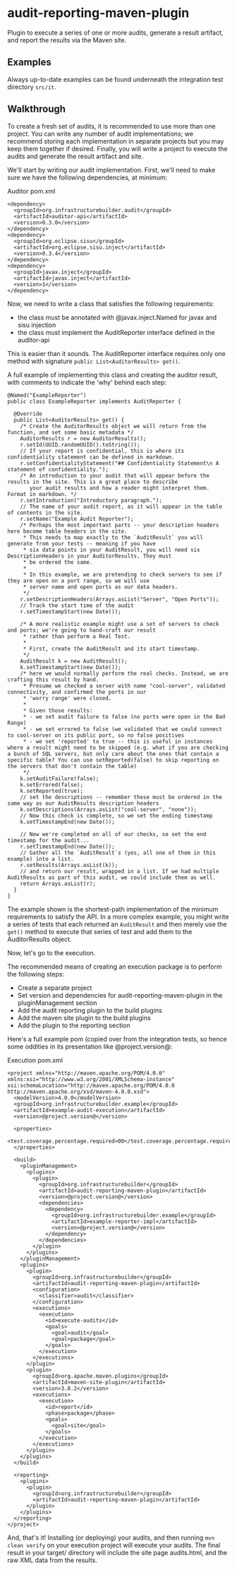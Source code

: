 # audit-reporting-maven-plugin
Plugin to execute a series of one or more audits, generate a result artifact, and report the results via the Maven site.

## Examples

Always up-to-date examples can be found underneath the integration test directory `src/it`.

## Walkthrough

To create a fresh set of audits, it is recommended to use more than one project. You can write any number of audit implementations; we recommend storing each implementation in separate projects but you may keep them together if desired. Finally, you will write a project to execute the audits and generate the result artifact and site.

We'll start by writing our audit implementation. First, we'll need to make sure we have the following dependencies, at minimum:

Auditor pom.xml
```
<dependency>
  <groupId>org.infrastructurebuilder.audit</groupId>
  <artifactId>auditor-api</artifactId>
  <version>0.3.0</version>
</dependency>
<dependency>
  <groupId>org.eclipse.sisu</groupId>
  <artifactId>org.eclipse.sisu.inject</artifactId>
  <version>0.3.4</version>
</dependency>
<dependency>
  <groupId>javax.inject</groupId>
  <artifactId>javax.inject</artifactId>
  <version>1</version>
</dependency>
```

Now, we need to write a class that satisfies the following requirements:

- the class must be annotated with @javax.inject.Named for javax and sisu injection
- the class must implement the AuditReporter interface defined in the auditor-api

This is easier than it sounds. The AuditReporter interface requires only one method with signature `public List<AuditorResults> get()`.

A full example of implementing this class and creating the auditor result, with comments to indicate the 'why' behind each step:

```
@Named("ExampleReporter")
public class ExampleReporter implements AuditReporter {

  @Override
  public List<AuditorResults> get() {
    /* Create the AuditorResults object we will return from the function, and set some basic metadata */
    AuditorResults r = new AuditorResults();
    r.setId(UUID.randomUUID().toString());
    // If your report is confidential, this is where its confidentiality statement can be defined in markdown.
    r.setConfidentialityStatement("## Confidentiality Statement\n A statement of confidentiality.");
    /* An introduction to your audit that will appear before the results in the site. This is a great place to describe
       your audit results and how a reader might interpret them. Format in markdown. */
    r.setIntroduction("Introductory paragraph.");
    // The name of your audit report, as it will appear in the table of contents in the site.
    r.setName("Example Audit Reporter");
    /* Perhaps the most important parts -- your description headers here become table headers in the site.
     * This needs to map exactly to the `AuditResult` you will generate from your tests -- meaning if you have 
     * six data points in your AuditResult, you will need six DescriptionHeaders in your AuditorResults. They must
     * be ordered the same.
     *
     * In this example, we are pretending to check servers to see if they are open on a port range, so we will use
     * server name and open ports as our data headers.
     */
    r.setDescriptionHeaders(Arrays.asList("Server", "Open Ports"));
    // Track the start time of the audit
    r.setTimestampStart(new Date());

    /* A more realistic example might use a set of servers to check and ports; we're going to hand-craft our result
     * rather than perform a Real Test. 
     *
     * First, create the AuditResult and its start timestamp. 
     */
    AuditResult k = new AuditResult();
    k.setTimestampStart(new Date());
    /* here we would normally perform the real checks. Instead, we are crafting this result by hand.
     * Presume we checked a server with name "cool-server", validated connectivity, and confirmed the ports in our 
     * 'worry range' were closed.
     *
     * Given those results:
     * - we set audit failure to false (no ports were open in the Bad Range)
     * - we set errored to false (we validated that we could connect to cool-server on its public port, so no false positives
     * - we set 'reported' to true -- this is useful in instances where a result might need to be skipped (e.g. what if you are checking a bunch of SQL servers, but only care about the ones that contain a specific table? You can use setReported(false) to skip reporting on the servers that don't contain the table)
     */
    k.setAuditFailure(false);
    k.setErrored(false);
    k.setReported(true);
    // set the descriptions -- remember these must be ordered in the same way as our AuditResults description headers
    k.setDescriptions(Arrays.asList("cool-server", "none"));
    // Now this check is complete, so we set the ending timestamp
    k.setTimestampEnd(new Date());
   
    // Now we're completed on all of our checks, so set the end timestamp for the audit...
    r.setTimestampEnd(new Date());
    // Gather all the `AuditResult`s (yes, all one of them in this example) into a list.
    r.setResults(Arrays.asList(k));
    // and return our result, wrapped in a list. If we had multiple AuditResults as part of this audit, we could include them as well.
    return Arrays.asList(r);
  }
}
```

The example shown is the shortest-path implementation of the minimum requirements to satisfy the API. In a more complex
example, you might write a series of tests that each returned an `AuditResult` and then merely use the `get()` method
to execute that series of test and add them to the AuditorResults object.

Now, let's go to the execution.

The recommended means of creating an execution package is to perform the following steps:

- Create a separate project
- Set version and dependencies for audit-reporting-maven-plugin in the pluginManagement section
- Add the audit reporting plugin to the build plugins
- Add the maven site plugin to the build plugins
- Add the plugin to the reporting section

Here's a full example pom (copied over from the integration tests, so hence some oddities in its presentation like @project.version@:

Execution pom.xml
```
<project xmlns="http://maven.apache.org/POM/4.0.0" xmlns:xsi="http://www.w3.org/2001/XMLSchema-instance" xsi:schemaLocation="http://maven.apache.org/POM/4.0.0 http://maven.apache.org/xsd/maven-4.0.0.xsd">
  <modelVersion>4.0.0</modelVersion>
  <groupId>org.infrastructurebuilder.example</groupId>
  <artifactId>example-audit-execution</artifactId>
  <version>@project.version@</version>

  <properties>
    <test.coverage.percentage.required>00</test.coverage.percentage.required>
  </properties>

  <build>
    <pluginManagement>
      <plugins>
        <plugin>
          <groupId>org.infrastructurebuilder</groupId>
          <artifactId>audit-reporting-maven-plugin</artifactId>
          <version>@project.version@</version>
          <dependencies>
            <dependency>
              <groupId>org.infrastructurebuilder.example</groupId>
              <artifactId>example-reporter-impl</artifactId>
              <version>@project.version@</version>
            </dependency>
          </dependencies>
        </plugin>
      </plugins>
    </pluginManagement>
    <plugins>
      <plugin>
        <groupId>org.infrastructurebuilder</groupId>
        <artifactId>audit-reporting-maven-plugin</artifactId>
        <configuration>
          <classifier>audit</classifier>
        </configuration>
        <executions>
          <execution>
            <id>execute-audits</id>
            <goals>
              <goal>audit</goal>
              <goal>package</goal>
            </goals>
          </execution>
        </executions>
      </plugin>
      <plugin>
        <groupId>org.apache.maven.plugins</groupId>
        <artifactId>maven-site-plugin</artifactId>
        <version>3.8.2</version>
        <executions>
          <execution>
            <id>report</id>
            <phase>package</phase>
            <goals>
              <goal>site</goal>
            </goals>
          </execution>
        </executions>
      </plugin>
    </plugins>
  </build>

  <reporting>
    <plugins>
      <plugin>
        <groupId>org.infrastructurebuilder</groupId>
        <artifactId>audit-reporting-maven-plugin</artifactId>
      </plugin>
    </plugins>
  </reporting>
</project>
```

And, that's it! Installing (or deploying) your audits, and then running `mvn clean verify` on your execution project
will execute your audits. The final result in your target/ directory will include the site page audits.html, and 
the raw XML data from the results.
